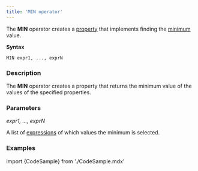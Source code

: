 ```yaml
---
title: 'MIN operator'
---
```


The **MIN** operator creates a [property](Properties.md) that implements finding the [minimum](Extremum_MAX_MIN.md) value.

**Syntax** 

    MIN expr1, ..., exprN

### Description

The **MIN** operator creates a property that returns the minimum value of the values of the specified properties.

### Parameters

*expr1, ..., exprN*

A list of [expressions](Expression.md) of which values the minimum is selected.

### Examples


import {CodeSample} from './CodeSample.mdx'

<CodeSample url="http://documentation.lsfusion.org:5000/sample?file=OperatorPropertySample&block=min"/>
